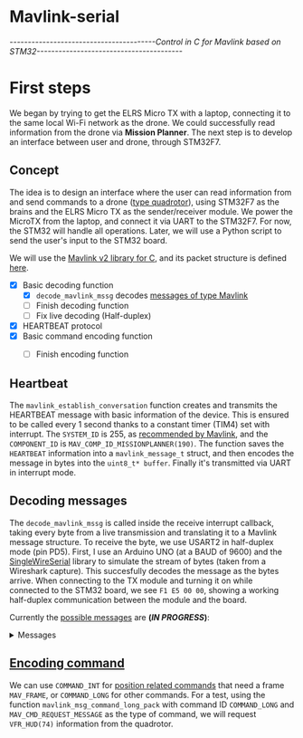 # Mavlink-serial
*----------------------------------------Control in C for Mavlink based on STM32----------------------------------------*


# First steps
We began by trying to get the ELRS Micro TX with a laptop, connecting it to the same local Wi-Fi network as the drone. We could successfully read information from the drone via **Mission Planner**. 
The next step is to develop an interface between user and drone, through STM32F7.

## Concept
The idea is to design an interface where the user can read information from and send commands to a drone ([type quadrotor](https://mavlink.io/en/messages/common.html#MAV_TYPE)), using STM32F7 as the brains and the ELRS Micro TX as the sender/receiver module. We power the MicroTX from the laptop, and connect it via UART to the STM32F7. For now, the STM32 will handle all operations. Later, we will use a Python script to send the user's input to the STM32 board.





We will use the [Mavlink v2 library for C](https://mavlink.io/en/mavgen_c/), and its packet structure is defined [here](https://mavlink.io/en/guide/serialization.html#mavlink2_packet_format).


- [x] Basic decoding function
  - [x] `decode_mavlink_mssg` decodes [messages of type Mavlink](https://mavlink.io/en/messages/common.html)</details>
  - [ ] Finish decoding function
  - [ ] Fix live decoding (Half-duplex)
- [x] HEARTBEAT protocol 
- [x] Basic command encoding function
  - [ ] Finish encoding function  



## Heartbeat
The `mavlink_establish_conversation` function creates and transmits the HEARTBEAT message with basic information of the device. This is ensured to be called every 1 second thanks to a constant timer (TIM4) set with interrupt. 
The `SYSTEM_ID` is 255, as [recommended by Mavlink](https://mavlink.io/en/messages/common.html#MAV_COMPONENT), and the `COMPONENT_ID` is `MAV_COMP_ID_MISSIONPLANNER(190)`.
The function saves the `HEARTBEAT` information into a `mavlink_message_t` struct, and then encodes the message in bytes into the `uint8_t* buffer`. Finally it's transmitted via UART in interrupt mode.

## Decoding messages
The `decode_mavlink_mssg` is called inside the receive interrupt callback, taking every byte from a live transmission and translating it to a Mavlink message structure. To receive the byte, we use USART2 in half-duplex mode (pin PD5). First, I use an Arduino UNO (at a BAUD of 9600) and the [SingleWireSerial](https://github.com/felias-fogg/SingleWireSerial?tab=readme-ov-file) library to simulate the stream of bytes (taken from a Wireshark capture). This succesfully decodes the message as the bytes arrive.
When connecting to the TX module and turning it on while connected to the STM32 board, we see `F1 E5 00 00`, showing a working half-duplex communication between the module and the board.


Currently the [possible messages](https://mavlink.io/en/messages/common.html) are **(*IN PROGRESS*)**:

<details>
<summary>Messages</summary>
  
- MAVLINK_MSG_ID_ATTITUTE
- MAVLINK_MSG_ID_GLOBAL_POSITION_INT
- MAVLINK_MSG_ID_SYS_STATUS
- MAVLINK_MSG_ID_POWER_STATUS
- MAVLINK_MSG_ID_AUTOPILOT_VERSION
- MAVLINK_MSG_ID_COMMAND_ACK
- MAVLINK_MSG_ID_HEARTBEAT
- MAVLINK_MSG_ID_BATTERY_STATUS
- MAVLINK_MSG_ID_COLLISION
- MAVLINK_MSG_ID_OBSTACLE_DISTANCE
- MAVLINK_MSG_ID_VFR_HUD
</details>

## [Encoding command](https://mavlink.io/en/services/command.html#MAV_CMD)

We can use `COMMAND_INT` for [position related commands](https://mavlink.io/en/messages/common.html#COMMAND_INT) that need a frame `MAV_FRAME`, or `COMMAND_LONG` for other commands.
For a test, using the function `mavlink_msg_command_long_pack` with command ID `COMMAND_LONG` and `MAV_CMD_REQUEST_MESSAGE` as the type of command, we will request `VFR_HUD(74)` information from the quadrotor.












